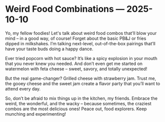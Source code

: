 # Weird Food Combinations — 2025-10-10

Yo, my fellow foodies! Let's talk about weird food combos that’ll blow your mind – in a good way, of course! Forget about the basic PB&J or fries dipped in milkshakes. I’m talking next-level, out-of-the-box pairings that’ll have your taste buds doing a happy dance.

Ever tried popcorn with hot sauce? It’s like a spicy explosion in your mouth that you never knew you needed. And don’t even get me started on watermelon with feta cheese – sweet, savory, and totally unexpected!

But the real game-changer? Grilled cheese with strawberry jam. Trust me, the gooey cheese and the sweet jam create a flavor party that you’ll want to attend every day.

So, don’t be afraid to mix things up in the kitchen, my friends. Embrace the weird, the wonderful, and the wacky – because sometimes, the craziest combos are the most delicious ones! Peace out, food explorers. Keep munching and experimenting!